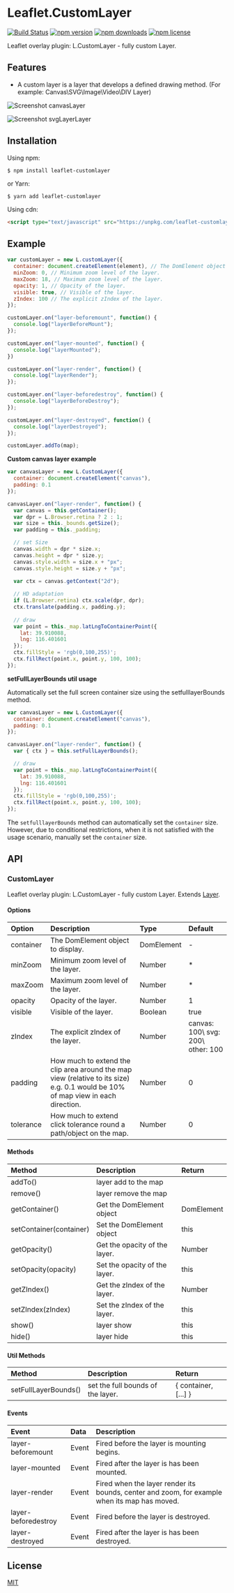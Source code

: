 # Leaflet.CustomLayer

[![Build Status](https://travis-ci.org/iDerekLi/Leaflet.CustomLayer.svg?branch=master)](https://travis-ci.org/iDerekLi/Leaflet.CustomLayer)
[![npm version](https://img.shields.io/npm/v/leaflet-customlayer.svg?style=flat-square)](https://www.npmjs.com/package/leaflet-customlayer)
[![npm downloads](https://img.shields.io/npm/dm/leaflet-customlayer.svg?style=flat-square)](https://www.npmjs.com/package/leaflet-customlayer)
[![npm license](https://img.shields.io/npm/l/leaflet-customlayer.svg?style=flat-square)](https://github.com/iderekli/Leaflet.CustomLayer)

Leaflet overlay plugin: L.CustomLayer - fully custom Layer.

## Features

- A custom layer is a layer that develops a defined drawing method.
  (For example: Canvas\SVG\Image\Video\DIV Layer)

![Screenshot canvasLayer](/screenshots/canvasLayer.jpg?raw=true)

![Screenshot svgLayerLayer](/screenshots/svgLayer.jpg?raw=true)

## Installation

Using npm:

```shell
$ npm install leaflet-customlayer
```

or Yarn:

```shell
$ yarn add leaflet-customlayer
```

Using cdn:

```html
<script type="text/javascript" src="https://unpkg.com/leaflet-customlayer@2.1.0/dist/Leaflet.CustomLayer.js"></script>
```

## Example

```javascript
var customLayer = new L.customLayer({
  container: document.createElement(element), // The DomElement object to display.
  minZoom: 0, // Minimum zoom level of the layer.
  maxZoom: 18, // Maximum zoom level of the layer.
  opacity: 1, // Opacity of the layer.
  visible: true, // Visible of the layer.
  zIndex: 100 // The explicit zIndex of the layer.
});

customLayer.on("layer-beforemount", function() {
  console.log("layerBeforeMount");
});

customLayer.on("layer-mounted", function() {
  console.log("layerMounted");
})

customLayer.on("layer-render", function() {
  console.log("layerRender");
});

customLayer.on("layer-beforedestroy", function() {
  console.log("layerBeforeDestroy");
});

customLayer.on("layer-destroyed", function() {
  console.log("layerDestroyed");
});

customLayer.addTo(map);
```

**Custom canvas layer example**

```javascript
var canvasLayer = new L.CustomLayer({
  container: document.createElement("canvas"),
  padding: 0.1
});

canvasLayer.on("layer-render", function() {
  var canvas = this.getContainer();
  var dpr = L.Browser.retina ? 2 : 1;
  var size = this._bounds.getSize();
  var padding = this._padding;

  // set Size
  canvas.width = dpr * size.x;
  canvas.height = dpr * size.y;
  canvas.style.width = size.x + "px";
  canvas.style.height = size.y + "px";
    
  var ctx = canvas.getContext("2d");

  // HD adaptation
  if (L.Browser.retina) ctx.scale(dpr, dpr);
  ctx.translate(padding.x, padding.y);
  
  // draw
  var point = this._map.latLngToContainerPoint({
    lat: 39.910088,
    lng: 116.401601
  });
  ctx.fillStyle = 'rgb(0,100,255)';
  ctx.fillRect(point.x, point.y, 100, 100);
});
```

**setFullLayerBounds util usage**

Automatically set the full screen container size using the setfulllayerBounds method.

```javascript
var canvasLayer = new L.CustomLayer({
  container: document.createElement("canvas"),
  padding: 0.1
});

canvasLayer.on("layer-render", function() {
  var { ctx } = this.setFullLayerBounds();

  // draw
  var point = this._map.latLngToContainerPoint({
    lat: 39.910088,
    lng: 116.401601
  });
  ctx.fillStyle = 'rgb(0,100,255)';
  ctx.fillRect(point.x, point.y, 100, 100);
});
```

The `setfulllayerBounds` method can automatically set the `container` size. However, due to conditional restrictions, when it is not satisfied with the usage scenario, manually set the `container` size.


## API

### CustomLayer

Leaflet overlay plugin: L.CustomLayer - fully custom Layer. Extends [Layer](https://leafletjs.com/reference-1.4.0.html#layer).

#### Options

| Option | Description | Type | Default |
| :------ | :------ | :------ | :------ |
| container | The DomElement object to display. | DomElement | - |
| minZoom | Minimum zoom level of the layer. | Number | * |
| maxZoom | Maximum zoom level of the layer. | Number | * |
| opacity | Opacity of the layer. | Number | 1 |
| visible | Visible of the layer. | Boolean | true |
| zIndex | The explicit zIndex of the layer. | Number | canvas: 100\ svg: 200\ other: 100 |
| padding | How much to extend the clip area around the map view (relative to its size) e.g. 0.1 would be 10% of map view in each direction. | Number | 0 |
| tolerance | How much to extend click tolerance round a path/object on the map. | Number | 0 |

#### Methods

| Method | Description | Return |
| :------ | :------ | :------ |
| addTo() | layer add to the map  |  |
| remove() | layer remove the map  |  |
| getContainer() | Get the DomElement object | DomElement |
| setContainer(container) | Set the DomElement object | this |
| getOpacity() | Get the opacity of the layer. | Number |
| setOpacity(<Number>opacity) | Set the opacity of the layer. | this |
| getZIndex() | Get the zIndex of the layer. | Number |
| setZIndex(<Number>zIndex) | Set the zIndex of the layer. | this |
| show() | layer show | this |
| hide() | layer hide | this |

#### Util Methods

| Method | Description | Return |
| :------ | :------ | :------ |
| setFullLayerBounds() | set the full bounds of the layer. | { container, [...] } |

#### Events

| Event | Data | Description |
| :------ | :------ | :------ |
| layer-beforemount | Event | Fired before the layer is mounting begins. |
| layer-mounted | Event | Fired after the layer is has been mounted. |
| layer-render | Event | Fired when the layer render its bounds, center and zoom, for example when its map has moved. |
| layer-beforedestroy | Event | Fired before the layer is destroyed. |
| layer-destroyed | Event | Fired after the layer is has been destroyed. |

## License

[MIT](https://choosealicense.com/licenses/mit/)
